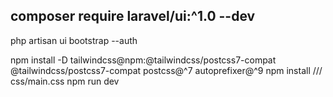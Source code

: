 ## composer require laravel/ui:^1.0 --dev
php artisan ui bootstrap --auth

npm install -D tailwindcss@npm:@tailwindcss/postcss7-compat @tailwindcss/postcss7-compat postcss@^7 autoprefixer@^9
npm install /// css/main.css
npm run dev